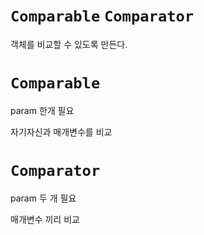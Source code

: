 # `Comparable` `Comparator`
객체를 비교할 수 있도록 만든다.

# `Comparable`
param 한개 필요

자기자신과 매개변수를 비교

# `Comparator`
param 두 개 필요

매개변수 끼리 비교
